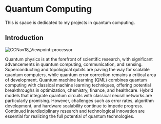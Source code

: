 # Quantum Computing


This is space is dedicated to my projects in quantum computing.

## Introduction
![CCNov18_Viewpoint-processor](https://github.com/user-attachments/assets/966acc10-ef46-47cd-b633-08d5a3ec94ec)

Quantum physics is at the forefront of scientific research, with significant advancements in quantum computing, communication, and sensing. Superconducting and topological qubits are paving the way for scalable quantum computers, while quantum error correction remains a critical area of development. Quantum machine learning (QML) combines quantum computing with classical machine learning techniques, offering potential breakthroughs in optimization, chemistry, finance, and healthcare. Hybrid models that integrate quantum circuits with classical neural networks are particularly promising. However, challenges such as error rates, algorithm development, and hardware scalability continue to impede progress. Continued interdisciplinary research and technological innovation are essential for realizing the full potential of quantum technologies.
